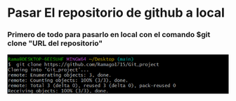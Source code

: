 # Pasar El repositorio de github a local
### Primero de todo para pasarlo en local con el comando $git clone "URL del repositorio"
![Primera Screenshot](https://github.com/Ramago1715/Git_project/blob/main/git1.png)
